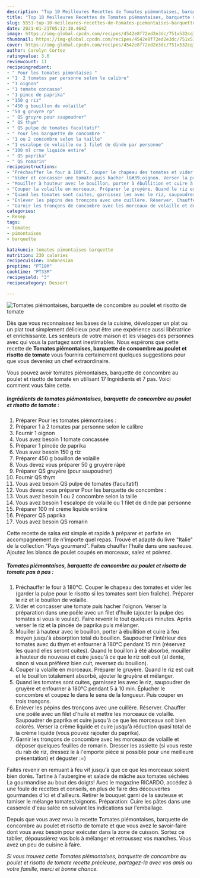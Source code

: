```yaml
---
description: "Top 10 Meilleures Recettes de Tomates piémontaises, barquette de concombre au poulet et risotto de tomate"
title: "Top 10 Meilleures Recettes de Tomates piémontaises, barquette de concombre au poulet et risotto de tomate"
slug: 5551-top-10-meilleures-recettes-de-tomates-piemontaises-barquette-de-concombre-au-poulet-et-risotto-de-tomate
date: 2021-01-21T05:12:30.464Z
image: https://img-global.cpcdn.com/recipes/4542e8f72ed2e3dc/751x532cq70/tomates-piemontaises-barquette-de-concombre-au-poulet-et-risotto-de-tomate-photo-principale-de-la-recette.jpg
thumbnail: https://img-global.cpcdn.com/recipes/4542e8f72ed2e3dc/751x532cq70/tomates-piemontaises-barquette-de-concombre-au-poulet-et-risotto-de-tomate-photo-principale-de-la-recette.jpg
cover: https://img-global.cpcdn.com/recipes/4542e8f72ed2e3dc/751x532cq70/tomates-piemontaises-barquette-de-concombre-au-poulet-et-risotto-de-tomate-photo-principale-de-la-recette.jpg
author: Carolyn Cortez
ratingvalue: 3.6
reviewcount: 11
recipeingredient:
- " Pour les tomates pimontaises "
- "1  2 tomates par personne selon le calibre"
- "1 oignon"
- "1 tomate concasse"
- "1 pince de paprika"
- "150 g riz"
- "450 g bouillon de volaille"
- "50 g gruyre rp"
- " QS gruyre pour saupoudrer"
- " QS thym"
- " QS pulpe de tomates facultatif"
- " Pour les barquette de concombre "
- "1 ou 2 concombre selon la taille"
- "1 escalope de volaille ou 1 filet de dinde par personne"
- "100 ml crme liquide entire"
- " QS paprika"
- " QS romarin"
recipeinstructions:
- "Préchauffer le four à 180°C. Couper le chapeau des tomates et vider les (garder la pulpe pour le risotto si les tomates sont bien fraîche). Préparer le riz et le bouillon de volaille."
- "Vider et concasser une tomate puis hacher l&#39;oignon. Verser la préparation dans une poêle avec un filet d&#39;huile (ajouter la pulpe des tomates si vous le voulez). Faire revenir le tout quelques minutes. Après verser le riz et la pincée de paprika puis mélanger."
- "Mouiller à hauteur avec le bouillon, porter à ébullition et cuire à feu moyen jusqu&#39;à absorption total du bouillon. Saupoudrer l&#39;intérieur des tomates avec du thym et enfourner à 180°C pendant 15 min (réservez les quand elles seront cuites). Quand le bouillon à été absorbé, mouiller à hauteur de nouveau et cuire jusqu&#39;à ce que le riz soit cuit (al dente, sinon si vous préférez bien cuit, reversez du bouillon)."
- "Couper la volaille en morceaux. Préparer le gruyère. Quand le riz est cuit et le bouillon totalement absorbé, ajouter le gruyère et mélanger."
- "Quand les tomates sont cuites, garnissez les avec le riz, saupoudrer de gruyère et enfourner à 180°C pendant 5 à 10 min. Éplucher le concombre et coupez le dans le sens de la longueur. Puis couper en trois tronçons."
- "Enlever les pépins des tronçons avec une cuillère. Réserver. Chauffer une poêle avec un filet d&#39;huile et mettre les morceaux de volaille. Saupoudrer de paprika et cuire jusqu&#39;à ce que les morceaux soit bien colorés. Verser la crème liquide et cuire jusqu&#39;à réduction quasi total de la crème liquide (vous pouvez rajouter du paprika)."
- "Garnir les tronçons de concombre avec les morceaux de volaille et déposer quelques feuilles de romarin. Dresser les assiette (si vous reste du rab de riz, dressez le à l&#39;emporte pièce si possible pour une meilleure présentation) et déguster :=)"
categories:
- Resep
tags:
- tomates
- pimontaises
- barquette

katakunci: tomates pimontaises barquette 
nutrition: 230 calories
recipecuisine: Indonesian
preptime: "PT18M"
cooktime: "PT33M"
recipeyield: "3"
recipecategory: Dessert

---
```



![Tomates piémontaises, barquette de concombre au poulet et risotto de tomate](https://img-global.cpcdn.com/recipes/4542e8f72ed2e3dc/751x532cq70/tomates-piemontaises-barquette-de-concombre-au-poulet-et-risotto-de-tomate-photo-principale-de-la-recette.jpg)

Dès que vous reconnaissez les bases de la cuisine, développer un plat ou un plat tout simplement délicieux peut être une expérience aussi libératrice et enrichissante. Les senteurs de votre maison et les visages des personnes avec qui vous la partagez sont inestimables. Nous espérons que cette recette de <strong> Tomates piémontaises, barquette de concombre au poulet et risotto de tomate </strong> vous fournira certainement quelques suggestions pour que vous deveniez un chef extraordinaire.

<!--inarticleads1-->

Vous pouvez avoir tomates piémontaises, barquette de concombre au poulet et risotto de tomate en utilisant 17 Ingrédients et 7 pas. Voici comment vous faire cette.

##### Ingrédients de tomates piémontaises, barquette de concombre au poulet et risotto de tomate :

1. Préparer  Pour les tomates piémontaises :
1. Préparer 1 à 2 tomates par personne selon le calibre
1. Fournir 1 oignon
1. Vous avez besoin 1 tomate concassée
1. Préparer 1 pincée de paprika
1. Vous avez besoin 150 g riz
1. Préparer 450 g bouillon de volaille
1. Vous devez vous préparer 50 g gruyère râpé
1. Préparer  QS gruyère (pour saupoudrer)
1. Fournir  QS thym
1. Vous avez besoin  QS pulpe de tomates (facultatif)
1. Vous devez vous préparer  Pour les barquette de concombre :
1. Vous avez besoin 1 ou 2 concombre selon la taille
1. Vous avez besoin 1 escalope de volaille ou 1 filet de dinde par personne
1. Préparer 100 ml crème liquide entière
1. Préparer  QS paprika
1. Vous avez besoin  QS romarin


Cette recette de salsa est simple et rapide à préparer et parfaite en accompagnement de n&#39;importe quel repas. Trouvé et adapté du livre &#34;Italie&#34; de la collection &#34;Pays gourmand&#34;. Faites chauffer l&#39;huile dans une sauteuse. Ajoutez les blancs de poulet coupés en morceaux, salez et poivrez. 

<!--inarticleads2-->

##### Tomates piémontaises, barquette de concombre au poulet et risotto de tomate pas à pas :

1. Préchauffer le four à 180°C. Couper le chapeau des tomates et vider les (garder la pulpe pour le risotto si les tomates sont bien fraîche). Préparer le riz et le bouillon de volaille.
1. Vider et concasser une tomate puis hacher l&#39;oignon. Verser la préparation dans une poêle avec un filet d&#39;huile (ajouter la pulpe des tomates si vous le voulez). Faire revenir le tout quelques minutes. Après verser le riz et la pincée de paprika puis mélanger.
1. Mouiller à hauteur avec le bouillon, porter à ébullition et cuire à feu moyen jusqu&#39;à absorption total du bouillon. Saupoudrer l&#39;intérieur des tomates avec du thym et enfourner à 180°C pendant 15 min (réservez les quand elles seront cuites). Quand le bouillon à été absorbé, mouiller à hauteur de nouveau et cuire jusqu&#39;à ce que le riz soit cuit (al dente, sinon si vous préférez bien cuit, reversez du bouillon).
1. Couper la volaille en morceaux. Préparer le gruyère. Quand le riz est cuit et le bouillon totalement absorbé, ajouter le gruyère et mélanger.
1. Quand les tomates sont cuites, garnissez les avec le riz, saupoudrer de gruyère et enfourner à 180°C pendant 5 à 10 min. Éplucher le concombre et coupez le dans le sens de la longueur. Puis couper en trois tronçons.
1. Enlever les pépins des tronçons avec une cuillère. Réserver. Chauffer une poêle avec un filet d&#39;huile et mettre les morceaux de volaille. Saupoudrer de paprika et cuire jusqu&#39;à ce que les morceaux soit bien colorés. Verser la crème liquide et cuire jusqu&#39;à réduction quasi total de la crème liquide (vous pouvez rajouter du paprika).
1. Garnir les tronçons de concombre avec les morceaux de volaille et déposer quelques feuilles de romarin. Dresser les assiette (si vous reste du rab de riz, dressez le à l&#39;emporte pièce si possible pour une meilleure présentation) et déguster :=)


Faites revenir en remuant à feu vif jusqu&#39;à que ce que les morceaux soient bien dorés. Tartine à l&#39;aubergine et salade de mâche aux tomates séchées La gourmandise au bout des doigts! Avec le magazine RICARDO, accédez à une foule de recettes et conseils, en plus de faire des découvertes gourmandes d&#39;ici et d&#39;ailleurs. Retirer le bouquet garni de la sauteuse et tamiser le mélange tomates/oignons. Préparation: Cuire les pâtes dans une casserole d&#39;eau salée en suivant les indications sur l&#39;emballage. 

<!--inarticleads1-->

<p>
Depuis que vous avez revu la recette Tomates piémontaises, barquette de concombre au poulet et risotto de tomate et que vous avez le savoir-faire dont vous avez besoin pour exécuter dans la zone de cuisson. Sortez ce tablier, dépoussiérez vos bols à mélanger et retroussez vos manches. Vous avez un peu de cuisine à faire.
</p>

<p>
<i>Si vous trouvez cette Tomates piémontaises, barquette de concombre au poulet et risotto de tomate recette précieuse, partagez-la avec vos amis ou votre famille, merci et bonne chance.</i>
</p>
